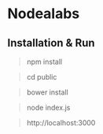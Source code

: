 # Nodealabs

## Installation & Run

> npm install

> cd public

> bower install

> node index.js

> http://localhost:3000